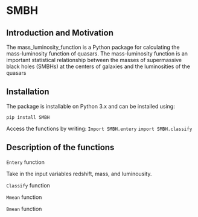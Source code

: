 # SMBH

## Introduction and Motivation

The mass_luminosity_function is a Python package for calculating the mass-luminosity function of quasars. The mass-luminosity function is an important statistical relationship between the masses of supermassive black holes (SMBHs) at the centers of galaxies and the luminosities of the quasars

## Installation

The package is installable on Python 3.x and can be installed using:

```pip install SMBH```

Access the functions by writing:
```Import SMBH.entery```
```import SMBH.classify```

## Description of the functions
```Entery``` function

Take in the input variables redshift, mass, and luminousity.

```Classify``` function

```Mmean``` function

```Bmean``` function
